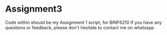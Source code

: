 # Assignment3
Code within should be my Assignment 1 script, for BINF6210
If you have any questions or feedback, please don't hesitate to contact me on whatsapp
